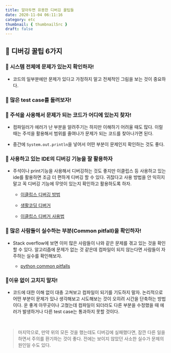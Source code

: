 ```yaml
---
title: 알아두면 유용한 디버깅 꿀팁들 
date: 2020-11-04 06:11:16
category: etc
thumbnail: { thumbnailSrc }
draft: false
---
```


## 🍯 디버깅 꿀팁 6가지 


### 📌 **시스템 전체에 문제가 있는지 확인하자!**

- 코드의 일부분에만 문제가 있다고 가정하지 말고 전체적인 그림을 보는 것이 중요하다.

### 📌 많은 **test case를 돌려보자!**

### 📌 주석을 사용해서 문제가 되는 코드가 어디에 있는지 찾자!

- 컴파일러가 에러가 난 부분을 알려주기는 하지만 이해하기 어려울 때도 많다. 이럴 때는 주석을 활용해서 범위를 줄여나가 문제가 되는 코드를 찾아나가면 된다.

- 중간에 `System.out.println`을 넣어서 어떤 부분이 문제인지 확인하는 것도 좋다.

### 📌 사용하고 있는 IDE의 디버깅 기능을 잘 활용하자

- 주석이나 print기능을 사용해서 디버깅하는 것도 좋지만 이클립스 등 사용하고 있는 ide를 활용하면 조금 더 편하게 디버깅 할 수 있다. 귀찮다고 사용 방법을 안 익히지 말고 꼭 디버깅 기능에 무엇이 있는지 확인하고 활용하도록 하자.

	- [이클립스 디버깅 방법](https://itprogramming119.tistory.com/entry/Eclipse-01-%EC%9D%B4%ED%81%B4%EB%A6%BD%EC%8A%A4-%EB%94%94%EB%B2%84%EA%B9%85-%EB%B0%A9%EB%B2%95)

	- [생활코딩 디버거](https://opentutorials.org/course/3930/26662)

	- [이클립스 디버거 사용법](https://spoqa.github.io/2012/03/05/eclipse-debugger.html)

### 📌 많은 사람들이 실수하는 부분(Common pitfall)을 확인하자!

- Stack overflow에 보면 이미 많은 사람들이 나와 같은 문제를 겪고 있는 것을 확인할 수 있다. 알고리즘에 문제가 없는 것 같은데 컴파일이 되지 않는다면 사람들이 자주하는 실수를 확인해보자.

	- [python common pitfalls](https://stackoverflow.com/questions/1011431/common-pitfalls-in-python)

### 📌이유 없이 고치지 말자!

- 코드에 대한 이해 없이 대충 고쳐보고 컴파일이 되기를 기도하지 말자. 논리적으로 어떤 부분이 문제가 있나 생각해보고 시도해보는 것이 오히려 시간을 단축하는 방법이다. 운 좋게 아무곳이나 고쳤는데 컴파일이 되더라도 다른 부분을 수정했을 때 에러가 발생하거나 다른 test case는 통과하지 못할 것이다.

<br/>

> 마지막으로, 만약 위의 모든 것을 했는데도 디버깅에 실패했다면, 잠깐 다른 일을 하면서 주의를 환기하는 것이 좋다. 전에는 보이지 않았던 사소한 실수가 문제의 원인일 수도 있다.